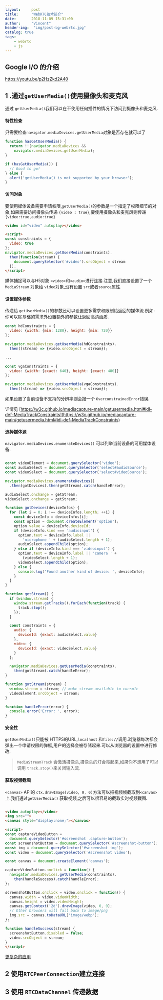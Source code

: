 ```yaml
---
layout:     post
title:      "WebRTC技术简介"
date:       2018-11-09 15:31:00
author:     "Vincent"
header-img:  "img/post-bg-webrtc.jpg"
catalog: true
tags:
    - webrtc
    - js
---
```


## Google I/O 的介绍

https://youtu.be/p2HzZkd2A40


## 1 .通过```getUserMedia()```使用摄像头和麦克风

通过 ```getUserMedia()```我们可以在不使用任何插件的情况下访问到摄像头和麦克风.

#### 特性检查

只需要检查```navigator.mediaDevices.getUserMedia```对象是否存在就可以了

```js
function hasGetUserMedia() {
  return !!(navigator.mediaDevices &&
    navigator.mediaDevices.getUserMedia);
}

if (hasGetUserMedia()) {
  // Good to go!
} else {
  alert('getUserMedia() is not supported by your browser');
}
```

#### 访问对象

要使用媒体设备需要申请权限,```getUserMedia()```的参数是一个指定了权限细节的对象,如果需要访问摄像头传递 ```{video : true}```,要使用摄像头和麦克风则传递 ```{video:true,audio:true}```

```html
<video id="video" autoplay></video>

<script>
const constraints = {
  video: true
};
navigator.mediaDevices.getUserMedia(constraints).
  then(function(stream) { 
  	document.querySelector('#video').srcObject = stream
  });
</script>
```

媒体捕捉可以与H5对象 ```<video>```和```<audio>```进行连接.注意,我们直接设置了一个 ```MediaStream``` 对象给  ```video```对象,没有设置 ```src```或者```source```属性.

#### 设置媒体参数

传递给 ```getUserMedia()```的参数还可以设置更多需求和限制给返回的媒体流.例如:你可以除基础的需求外设置额外的参数让返回高清画质.

```js
const hdConstraints = {
  video: {width: {min: 1280}, height: {min: 720}}
};

navigator.mediaDevices.getUserMedia(hdConstraints).
  then((stream) => {video.srcObject = stream});

...

const vgaConstraints = {
  video: {width: {exact: 640}, height: {exact: 480}}
};

navigator.mediaDevices.getUserMedia(vgaConstraints).
  then((stream) => {video.srcObject = stream});
```

如果设置了当前设备不支持的分辨率则会报一个 ```OverconstrainedError```错误.

详情见 [https://w3c.github.io/mediacapture-main/getusermedia.html#idl-def-MediaTrackConstraints](https://w3c.github.io/mediacapture-main/getusermedia.html#idl-def-MediaTrackConstraints)


#### 选择媒体源

```navigator.mediaDevices.enumerateDevices()``` 可以列举当前设备的可用媒体设备.


```js

const videoElement = document.querySelector('video');
const audioSelect = document.querySelector('select#audioSource');
const videoSelect = document.querySelector('select#videoSource');

navigator.mediaDevices.enumerateDevices()
  .then(gotDevices).then(getStream).catch(handleError);

audioSelect.onchange = getStream;
videoSelect.onchange = getStream;

function gotDevices(deviceInfos) {
  for (let i = 0; i !== deviceInfos.length; ++i) {
    const deviceInfo = deviceInfos[i];
    const option = document.createElement('option');
    option.value = deviceInfo.deviceId;
    if (deviceInfo.kind === 'audioinput') {
      option.text = deviceInfo.label ||
        'microphone ' + (audioSelect.length + 1);
      audioSelect.appendChild(option);
    } else if (deviceInfo.kind === 'videoinput') {
      option.text = deviceInfo.label || 'camera ' +
        (videoSelect.length + 1);
      videoSelect.appendChild(option);
    } else {
      console.log('Found another kind of device: ', deviceInfo);
    }
  }
}

function getStream() {
  if (window.stream) {
    window.stream.getTracks().forEach(function(track) {
      track.stop();
    });
  }

  const constraints = {
    audio: {
      deviceId: {exact: audioSelect.value}
    },
    video: {
      deviceId: {exact: videoSelect.value}
    }
  };

  navigator.mediaDevices.getUserMedia(constraints).
    then(gotStream).catch(handleError);
}

function gotStream(stream) {
  window.stream = stream; // make stream available to console
  videoElement.srcObject = stream;
}

function handleError(error) {
  console.error('Error: ', error);
}
```

#### 安全性

```getUserMedia()```只能被 HTTPS的URL,```localhost``` 和```file://```调用.浏览器每次都会弹出一个申请权限的弹框,用户的选择会被存储起来.可以从浏览器的设置中进行修改.

>
> ```MediaStreamTrack``` 会激活摄像头,摄像头的灯会亮起来,如果你不想用了可以调用
> ```track.stop()```来关闭输入流.
>


#### 获取视频截图

```<canvas>``` API的 ```ctx.drawImage(video, 0, 0)```方法可以把视频帧截取到```<canvas>``` 上.我们通过```getUserMedia()``` 获取视频,之后可以很容易的截取实时视频截图.

```html

<video autoplay></video>
<img src="">
<canvas style="display:none;"></canvas>

<script>
const captureVideoButton =
  document.querySelector('#screenshot .capture-button');
const screenshotButton = document.querySelector('#screenshot-button');
const img = document.querySelector('#screenshot img');
const video = document.querySelector('#screenshot video');

const canvas = document.createElement('canvas');

captureVideoButton.onclick = function() {
  navigator.mediaDevices.getUserMedia(constraints).
    then(handleSuccess).catch(handleError);
};

screenshotButton.onclick = video.onclick = function() {
  canvas.width = video.videoWidth;
  canvas.height = video.videoHeight;
  canvas.getContext('2d').drawImage(video, 0, 0);
  // Other browsers will fall back to image/png
  img.src = canvas.toDataURL('image/webp');
};

function handleSuccess(stream) {
  screenshotButton.disabled = false;
  video.srcObject = stream;
}
</script>
```

[更复杂的应用](https://www.html5rocks.com/zh/tutorials/getusermedia/intro/)

## 2 使用```RTCPeerConnection```建立连接


## 3 使用 ```RTCDataChannel``` 传递数据









